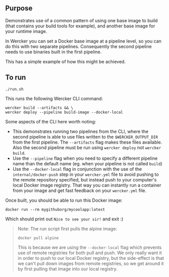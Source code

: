 
## Purpose

Demonstrates use of a common pattern of using one base image to build (that contains your build tools for example), and another base image for your runtime image. 

In Wercker you can set a Docker base image at a pipeline level, so you can do this with two separate pipelines. Consequently the second pipeline needs to use binaries built in the first pipeline.

This has a simple example of how this might be achieved.

## To run

```
./run.sh
```

This runs the following Wercker CLI command:

```
wercker build --artifacts && \
wercker deploy --pipeline build-image --docker-local
```

Some aspects of the CLI here worth noting:

* This demonstrates running two pipelines from the CLI, where the second pipeline is able to use files written to the `$WERCKER_OUTPUT_DIR` from the first pipeline. The `--artifacts` flag makes these files available. Also the second pipeline must be run using `wercker deploy` not `wercker build`.
* Use the `--pipeline` flag when you need to specify a different pipeline name than the default name (eg. when your pipeline is not called `build`)
* Use the `--docker-local` flag in conjunction with the use of the `internal/docker-push` step in your `wercker.yml` file to avoid pushing to the remote repository specified, but instead push to your computer's local Docker image registry. That way you can instantly run a container from your image and get fast feedback on your `wercker.yml` file.

Once built, you should be able to run this Docker image:

```
docker run --rm mygithuborg/mycoolapp:latest
```

Which should print out `Nice to see your sir!` and exit :)




> Note: The run script first pulls the alpine image:
> 
> ```
> docker pull alpine
> ```
> 
> This is because we are using the `--docker-local` flag which prevents use of remote registries for both pull and push. We only really want it in order to push to our local Docker registry, but the side-effect is that we can't pull down images from remote registries, so we get around it by first pulling that image into our local registry.
